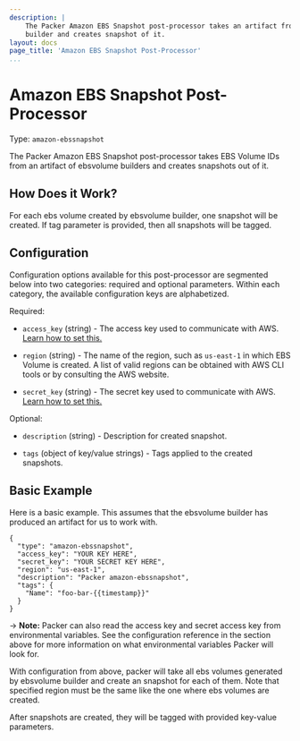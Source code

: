 ```yaml
---
description: |
    The Packer Amazon EBS Snapshot post-processor takes an artifact from ebsvolume
    builder and creates snapshot of it.
layout: docs
page_title: 'Amazon EBS Snapshot Post-Processor'
...
```


# Amazon EBS Snapshot Post-Processor

Type: `amazon-ebssnapshot`

The Packer Amazon EBS Snapshot post-processor takes EBS Volume IDs from an artifact of ebsvolume builders and creates snapshots out of it.

## How Does it Work?

For each ebs volume created by ebsvolume builder, one snapshot will be created. If tag parameter is provided, then all snapshots will be tagged.


## Configuration

Configuration options available for this post-processor are
segmented below into two categories: required and optional parameters.
Within each category, the available configuration keys are alphabetized.

Required:

-   `access_key` (string) - The access key used to communicate with AWS. [Learn
    how to set this.](/docs/builders/amazon.html#specifying-amazon-credentials)

-   `region` (string) - The name of the region, such as `us-east-1` in which EBS Volume is created. A list of valid regions can be obtained with AWS CLI tools or by consulting the AWS website.

-   `secret_key` (string) - The secret key used to communicate with AWS. [Learn
    how to set this.](/docs/builders/amazon.html#specifying-amazon-credentials)

Optional:

-   `description` (string) - Description for created snapshot.

-   `tags` (object of key/value strings) - Tags applied to the created snapshots.

## Basic Example

Here is a basic example. This assumes that the ebsvolume builder has produced an artifact for us to work with.

``` {.javascript}
{
  "type": "amazon-ebssnapshot",
  "access_key": "YOUR KEY HERE",
  "secret_key": "YOUR SECRET KEY HERE",
  "region": "us-east-1",
  "description": "Packer amazon-ebssnapshot",
  "tags": {
    "Name": "foo-bar-{{timestamp}}"
  }
}
```

-&gt; **Note:** Packer can also read the access key and secret access key from
environmental variables. See the configuration reference in the section above
for more information on what environmental variables Packer will look for.

With configuration from above, packer will take all ebs volumes generated by ebsvolume builder and create an snapshot for each of them. Note that specified region must be the same like the one where ebs volumes are created.

After snapshots are created, they will be tagged with provided key-value parameters.
